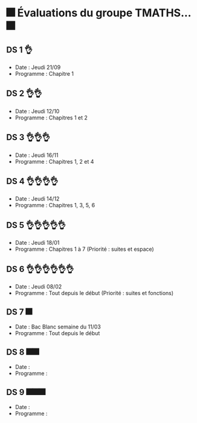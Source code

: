 # 🎆 Évaluations du groupe TMATHS... 🎆

## DS 1 👌
- Date : Jeudi 21/09
- Programme : Chapitre 1

## DS 2 👌👌
- Date : Jeudi 12/10
- Programme : Chapitres 1 et 2

## DS 3 👌👌👌
- Date : Jeudi 16/11
- Programme : Chapitres 1, 2 et 4

## DS 4 👌👌👌👌
- Date : Jeudi 14/12
- Programme : Chapitres 1, 3, 5, 6

## DS 5 👌👌👌👌👌
- Date : Jeudi 18/01
- Programme : Chapitres 1 à 7 (Priorité : suites et espace)

## DS 6 👌👌👌👌👌👌
- Date : Jeudi 08/02
- Programme : Tout depuis le début (Priorité : suites et fonctions)

## DS 7 🎆
- Date : Bac Blanc semaine du 11/03
- Programme : Tout depuis le début

## DS 8 🎆🎆
- Date : 
- Programme : 

## DS 9 🎆🎆🎆
- Date : 
- Programme : 
